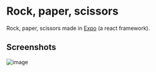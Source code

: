 # Rock, paper, scissors

Rock, paper, scissors made in [Expo](https://expo.dev/) (a react framework).

## Screenshots
![image](https://github.com/JamieBurridge/rock-paper-scissors/assets/80159413/297eed46-b276-4a21-9514-6c6e658a52db)

